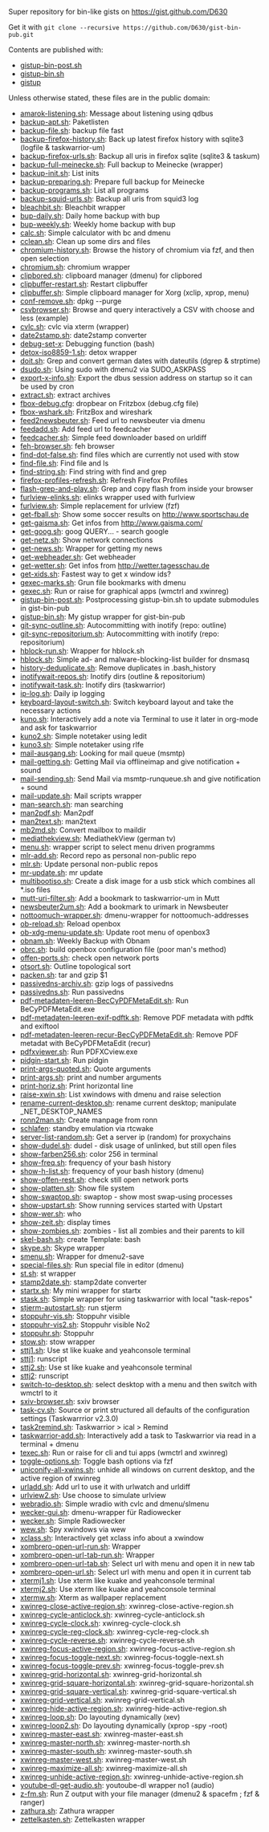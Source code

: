 Super repository for bin-like gists on https://gist.github.com/D630

Get it with `git clone --recursive https://github.com/D630/gist-bin-pub.git`

Contents are published with:

* [gistup-bin-post.sh](https://gist.github.com/21951041cdf1c5ff47ca#file-gistup-bin-post-sh)
* [gistup-bin.sh](https://gist.github.com/21951041cdf1c5ff47ca#file-gistup-bin-sh)
* [gistup](https://github.com/mbostock/gistup)

Unless otherwise stated, these files are in the public domain:
* [amarok-listening.sh](https://gist.github.com/941bd57530074585052f#file-amarok-listening-sh): Message about listening using qdbus
* [backup-apt.sh](https://gist.github.com/87742dc4d99cdb2588ea#file-backup-apt-sh): Paketlisten
* [backup-file.sh](https://gist.github.com/87742dc4d99cdb2588ea#file-backup-file-sh): backup file fast
* [backup-firefox-history.sh](https://gist.github.com/87742dc4d99cdb2588ea#file-backup-firefox-history-sh): Back up latest firefox history with sqlite3 (logfile & taskwarrior-um)
* [backup-firefox-urls.sh](https://gist.github.com/87742dc4d99cdb2588ea#file-backup-firefox-urls-sh): Backup all uris in firefox sqlite (sqlite3 & taskum)
* [backup-full-meinecke.sh](https://gist.github.com/87742dc4d99cdb2588ea#file-backup-full-meinecke-sh): Full backup to Meinecke (wrapper)
* [backup-init.sh](https://gist.github.com/87742dc4d99cdb2588ea#file-backup-init-sh): List inits
* [backup-preparing.sh](https://gist.github.com/87742dc4d99cdb2588ea#file-backup-preparing-sh): Prepare full backup for Meinecke
* [backup-programs.sh](https://gist.github.com/87742dc4d99cdb2588ea#file-backup-programs-sh): List all programs
* [backup-squid-urls.sh](https://gist.github.com/87742dc4d99cdb2588ea#file-backup-squid-urls-sh): Backup all uris from squid3 log
* [bleachbit.sh](https://gist.github.com/0bc5da8af3c7c7e576c9#file-bleachbit-sh): Bleachbit wrapper
* [bup-daily.sh](https://gist.github.com/5211cd201a0d298ea732#file-bup-daily-sh): Daily home backup with bup
* [bup-weekly.sh](https://gist.github.com/5211cd201a0d298ea732#file-bup-weekly-sh): Weekly home backup with bup
* [calc.sh](https://gist.github.com/9a809e218b55ca124016#file-calc-sh): Simple calculator with bc and dmenu
* [cclean.sh](https://gist.github.com/93595dcdf9c3482b1ffe#file-cclean-sh): Clean up some dirs and files
* [chromium-history.sh](https://gist.github.com/59b1d7d8bf31cf92be00#file-chromium-history-sh): Browse the history of chromium via fzf, and then open selection
* [chromium.sh](https://gist.github.com/59b1d7d8bf31cf92be00#file-chromium-sh): chromium wrapper
* [clipbored.sh](https://gist.github.com/d2589dd73d1d79ff89d3#file-clipbored-sh): clipboard manager (dmenu) for clipbored
* [clipbuffer-restart.sh](https://gist.github.com/2b0c208bcfa110d0a63d#file-clipbuffer-restart-sh): Restart clipbuffer
* [clipbuffer.sh](https://gist.github.com/2b0c208bcfa110d0a63d#file-clipbuffer-sh): Simple clipboard manager for Xorg (xclip, xprop, menu)
* [conf-remove.sh](https://gist.github.com/aacbde6148c0a423505d#file-conf-remove-sh): dpkg --purge
* [csvbrowser.sh](https://gist.github.com/3b3caa56910df66a130f#file-csvbrowser-sh): Browse and query interactively a CSV with choose and less (example)
* [cvlc.sh](https://gist.github.com/50dfc1645ed2529ef21a#file-cvlc-sh): cvlc via xterm (wrapper)
* [date2stamp.sh](https://gist.github.com/6dbd58fd9b315ab6d866#file-date2stamp-sh): date2stamp converter
* [debug-set-x](https://gist.github.com/95e44d9cbb0755d8a0f1#file-debug-set-x): Debugging function (bash)
* [detox-iso8859-1.sh](https://gist.github.com/e31cdbad9096d34d5087#file-detox-iso8859-1-sh): detox wrapper
* [doit.sh](https://gist.github.com/6dbd58fd9b315ab6d866#file-doit-sh): Grep and convert german dates with dateutils (dgrep & strptime)
* [dsudo.sh](https://gist.github.com/c5845c81802eebedfc29#file-dsudo-sh): Using sudo with dmenu2 via SUDO_ASKPASS
* [export-x-info.sh](https://gist.github.com/b2a165c53005858207ba#file-export-x-info-sh): Export the dbus session address on startup so it can be used by cron
* [extract.sh](https://gist.github.com/d8e0d3abca8d195b3033#file-extract-sh): extract archives
* [fbox-debug.cfg](https://gist.github.com/8bea4004702918a07bc4#file-fbox-debug-cfg): dropbear on Fritzbox (debug.cfg file)
* [fbox-wshark.sh](https://gist.github.com/8bea4004702918a07bc4#file-fbox-wshark-sh): FritzBox and wireshark
* [feed2newsbeuter.sh](https://gist.github.com/febd887e1854664f8056#file-feed2newsbeuter-sh): Feed url to newsbeuter via dmenu
* [feedadd.sh](https://gist.github.com/9325b5a55764cc2d1bf0#file-feedadd-sh): Add feed url to feedcacher
* [feedcacher.sh](https://gist.github.com/9325b5a55764cc2d1bf0#file-feedcacher-sh): Simple feed downloader based on urldiff
* [feh-browser.sh](https://gist.github.com/ac107dba70d4e5b62c7e#file-feh-browser-sh): feh browser
* [find-dot-false.sh](https://gist.github.com/9e516207ab76fdffb3c5#file-find-dot-false-sh): find files which are currently not used with stow
* [find-file.sh](https://gist.github.com/9e516207ab76fdffb3c5#file-find-file-sh): Find file and ls
* [find-string.sh](https://gist.github.com/9e516207ab76fdffb3c5#file-find-string-sh): Find string with find and grep
* [firefox-profiles-refresh.sh](https://gist.github.com/77c39406045d042d23fa#file-firefox-profiles-refresh-sh): Refresh Firefox Profiles
* [flash-grep-and-play.sh](https://gist.github.com/3b3caa56910df66a130f#file-flash-grep-and-play-sh): Grep and copy flash from inside your browser
* [furlview-elinks.sh](https://gist.github.com/e3b98e1773834b7badaf#file-furlview-elinks-sh): elinks wrapper used with furlview
* [furlview.sh](https://gist.github.com/e3b98e1773834b7badaf#file-furlview-sh): Simple replacement for urlview (fzf)
* [get-fball.sh](https://gist.github.com/b2a4edc8edc4b59eb74b#file-get-fball-sh): Show some soccer results on http://www.sportschau.de
* [get-gaisma.sh](https://gist.github.com/b2a4edc8edc4b59eb74b#file-get-gaisma-sh): Get infos from http://www.gaisma.com/
* [get-goog.sh](https://gist.github.com/b2a4edc8edc4b59eb74b#file-get-goog-sh): goog QUERY... - search google
* [get-netz.sh](https://gist.github.com/b2a4edc8edc4b59eb74b#file-get-netz-sh): Show network connections
* [get-news.sh](https://gist.github.com/b2a4edc8edc4b59eb74b#file-get-news-sh): Wrapper for getting my news
* [get-webheader.sh](https://gist.github.com/b2a4edc8edc4b59eb74b#file-get-webheader-sh): Get webheader
* [get-wetter.sh](https://gist.github.com/b2a4edc8edc4b59eb74b#file-get-wetter-sh): Get infos from http://wetter.tagesschau.de
* [get-xids.sh](https://gist.github.com/b2a165c53005858207ba#file-get-xids-sh): Fastest way to get x window ids?
* [gexec-marks.sh](https://gist.github.com/3334c11f2c993d273cdd#file-gexec-marks-sh): Grun file bookmarks with dmenu
* [gexec.sh](https://gist.github.com/3334c11f2c993d273cdd#file-gexec-sh): Run or raise for graphical apps (wmctrl and xwinreg)
* [gistup-bin-post.sh](https://gist.github.com/21951041cdf1c5ff47ca#file-gistup-bin-post-sh): Postprocessing gistup-bin.sh to update submodules in gist-bin-pub
* [gistup-bin.sh](https://gist.github.com/21951041cdf1c5ff47ca#file-gistup-bin-sh): My gistup wrapper for gist-bin-pub
* [git-sync-outline.sh](https://gist.github.com/2998c6e8ea17285baeb9#file-git-sync-outline-sh): Autocommitting with inotify (repo: outline)
* [git-sync-repositorium.sh](https://gist.github.com/2998c6e8ea17285baeb9#file-git-sync-repositorium-sh): Autocommitting with inotify (repo: repositorium)
* [hblock-run.sh](https://gist.github.com/2c8c6c666af6330d75de#file-hblock-run-sh): Wrapper for hblock.sh
* [hblock.sh](https://gist.github.com/2c8c6c666af6330d75de#file-hblock-sh): Simple ad- and malware-blocking-list builder for dnsmasq
* [history-deduplicate.sh](https://gist.github.com/95e44d9cbb0755d8a0f1#file-history-deduplicate-sh): Remove duplicates in .bash_history
* [inotifywait-repos.sh](https://gist.github.com/2998c6e8ea17285baeb9#file-inotifywait-repos-sh): Inotify dirs (outline & repositorium)
* [inotifywait-task.sh](https://gist.github.com/2998c6e8ea17285baeb9#file-inotifywait-task-sh): Inotify dirs (taskwarrior)
* [ip-log.sh](https://gist.github.com/87742dc4d99cdb2588ea#file-ip-log-sh): Daily ip logging
* [keyboard-layout-switch.sh](https://gist.github.com/b2a165c53005858207ba#file-keyboard-layout-switch-sh): Switch keyboard layout and take the necessary actions
* [kuno.sh](https://gist.github.com/f246e7417d1e9ba9e53c#file-kuno-sh): Interactively add a note via Terminal to use it later in org-mode and ask for taskwarrior
* [kuno2.sh](https://gist.github.com/f246e7417d1e9ba9e53c#file-kuno2-sh): Simple notetaker using ledit
* [kuno3.sh](https://gist.github.com/f246e7417d1e9ba9e53c#file-kuno3-sh): Simple notetaker using rlfe
* [mail-ausgang.sh](https://gist.github.com/cb9cbb8fc617bf45bf49#file-mail-ausgang-sh): Looking for mail queue (msmtp)
* [mail-getting.sh](https://gist.github.com/cb9cbb8fc617bf45bf49#file-mail-getting-sh): Getting Mail via offlineimap and give notification + sound
* [mail-sending.sh](https://gist.github.com/cb9cbb8fc617bf45bf49#file-mail-sending-sh): Send Mail via msmtp-runqueue.sh and give notification + sound
* [mail-update.sh](https://gist.github.com/cb9cbb8fc617bf45bf49#file-mail-update-sh): Mail scripts wrapper
* [man-search.sh](https://gist.github.com/7ae2d18eb10b7c17023e#file-man-search-sh): man searching
* [man2pdf.sh](https://gist.github.com/7ae2d18eb10b7c17023e#file-man2pdf-sh): Man2pdf
* [man2text.sh](https://gist.github.com/7ae2d18eb10b7c17023e#file-man2text-sh): man2text
* [mb2md.sh](https://gist.github.com/cb9cbb8fc617bf45bf49#file-mb2md-sh): Convert mailbox to maildir
* [mediathekview.sh](https://gist.github.com/69accfdbe0b26a35a7e6#file-mediathekview-sh): MediathekView (german tv)
* [menu.sh](https://gist.github.com/b4bf40af748975d9d462#file-menu-sh): wrapper script to select menu driven programms
* [mlr-add.sh](https://gist.github.com/7c98ecc06c8988faf589#file-mlr-add-sh): Record repo as personal non-public repo
* [mlr.sh](https://gist.github.com/7c98ecc06c8988faf589#file-mlr-sh): Update personal non-public repos
* [mr-update.sh](https://gist.github.com/fe1c5b592969b2deb101#file-mr-update-sh): mr update
* [multibootiso.sh](https://gist.github.com/3b3caa56910df66a130f#file-multibootiso-sh): Create a disk image for a usb stick which combines all *.iso files
* [mutt-uri-filter.sh](https://gist.github.com/195b52e9229fc2011798#file-mutt-uri-filter-sh): Add a bookmark to taskwarrior-um in Mutt
* [newsbeuter2um.sh](https://gist.github.com/2d8fd751ec63d1d18489#file-newsbeuter2um-sh): Add a bookmark to urimark in Newsbeuter
* [nottoomuch-wrapper.sh](https://gist.github.com/04f299679c729e9aa30c#file-nottoomuch-wrapper-sh): dmenu-wrapper for nottoomuch-addresses
* [ob-reload.sh](https://gist.github.com/242f5c51592c7ba06947#file-ob-reload-sh): Reload openbox
* [ob-xdg-menu-update.sh](https://gist.github.com/242f5c51592c7ba06947#file-ob-xdg-menu-update-sh): Update root menu of openbox3
* [obnam.sh](https://gist.github.com/6eede17af38c2f3c2fce#file-obnam-sh): Weekly Backup with Obnam
* [obrc.sh](https://gist.github.com/242f5c51592c7ba06947#file-obrc-sh): build openbox configuration file (poor man's method)
* [offen-ports.sh](https://gist.github.com/64d7f709527a4708f039#file-offen-ports-sh): check open network ports
* [otsort.sh](https://gist.github.com/3b3caa56910df66a130f#file-otsort-sh): Outline topological sort
* [packen.sh](https://gist.github.com/d8e0d3abca8d195b3033#file-packen-sh): tar and gzip $1
* [passivedns-archiv.sh](https://gist.github.com/86a4ee06173ea03fa5d4#file-passivedns-archiv-sh): gzip logs of passivedns
* [passivedns.sh](https://gist.github.com/86a4ee06173ea03fa5d4#file-passivedns-sh): Run passivedns
* [pdf-metadaten-leeren-BecCyPDFMetaEdit.sh](https://gist.github.com/922cd3a911b2325d12bc#file-pdf-metadaten-leeren-BecCyPDFMetaEdit-sh): Run BeCyPDFMetaEdit.exe
* [pdf-metadaten-leeren-exif-pdftk.sh](https://gist.github.com/922cd3a911b2325d12bc#file-pdf-metadaten-leeren-exif-pdftk-sh): Remove PDF metadata with pdftk and exiftool
* [pdf-metadaten-leeren-recur-BecCyPDFMetaEdit.sh](https://gist.github.com/922cd3a911b2325d12bc#file-pdf-metadaten-leeren-recur-BecCyPDFMetaEdit-sh): Remove PDF metadat with BeCyPDFMetaEdit (recur)
* [pdfxviewer.sh](https://gist.github.com/4f97704539655bbb38e6#file-pdfxviewer-sh): Run PDFXCview.exe
* [pidgin-start.sh](https://gist.github.com/5e7ebe29a3bcce4edde7#file-pidgin-start-sh): Run pidgin
* [print-args-quoted.sh](https://gist.github.com/0149042a9606075c52c8#file-print-args-quoted-sh): Quote arguments
* [print-args.sh](https://gist.github.com/0149042a9606075c52c8#file-print-args-sh): print and number arguments
* [print-horiz.sh](https://gist.github.com/0149042a9606075c52c8#file-print-horiz-sh): Print horizontal line
* [raise-xwin.sh](https://gist.github.com/b2a165c53005858207ba#file-raise-xwin-sh): List xwindows with dmenu and raise selection
* [rename-current-desktop.sh](https://gist.github.com/b2a165c53005858207ba#file-rename-current-desktop-sh): rename current desktop; manipulate _NET_DESKTOP_NAMES
* [ronn2man.sh](https://gist.github.com/994a2e3a12acc4190d1c#file-ronn2man-sh): Create manpage from ronn
* [schlafen](https://gist.github.com/86bc4adc113acf32e764#file-schlafen): standby emulation via rtcwake
* [server-list-random.sh](https://gist.github.com/7053da63b1048267cf32#file-server-list-random-sh): Get a server ip (random) for proxychains
* [show-dudel.sh](https://gist.github.com/64d7f709527a4708f039#file-show-dudel-sh): dudel - disk usage of unlinked, but still open files
* [show-farben256.sh](https://gist.github.com/64d7f709527a4708f039#file-show-farben256-sh): color 256 in terminal
* [show-freq.sh](https://gist.github.com/64d7f709527a4708f039#file-show-freq-sh): frequency of your bash history
* [show-h-list.sh](https://gist.github.com/64d7f709527a4708f039#file-show-h-list-sh): frequency of your bash history (dmenu)
* [show-offen-rest.sh](https://gist.github.com/64d7f709527a4708f039#file-show-offen-rest-sh): check still open network ports
* [show-platten.sh](https://gist.github.com/64d7f709527a4708f039#file-show-platten-sh): Show file system
* [show-swaptop.sh](https://gist.github.com/64d7f709527a4708f039#file-show-swaptop-sh): swaptop - show most swap-using processes
* [show-upstart.sh](https://gist.github.com/64d7f709527a4708f039#file-show-upstart-sh): Show running services started with Upstart
* [show-wer.sh](https://gist.github.com/64d7f709527a4708f039#file-show-wer-sh): who
* [show-zeit.sh](https://gist.github.com/64d7f709527a4708f039#file-show-zeit-sh): display times
* [show-zombies.sh](https://gist.github.com/64d7f709527a4708f039#file-show-zombies-sh): zombies - list all zombies and their parents to kill
* [skel-bash.sh](https://gist.github.com/b6312135d47324f9b744#file-skel-bash-sh): create Template: bash
* [skype.sh](https://gist.github.com/8317b96d97a72810f32d#file-skype-sh): Skype wrapper
* [smenu.sh](https://gist.github.com/b4bf40af748975d9d462#file-smenu-sh): Wrapper for dmenu2-save
* [special-files.sh](https://gist.github.com/56eb7959701d922a9c59#file-special-files-sh): Run special file in editor (dmenu)
* [st.sh](https://gist.github.com/01aeb21b7deed572e2f9#file-st-sh): st wrapper
* [stamp2date.sh](https://gist.github.com/6dbd58fd9b315ab6d866#file-stamp2date-sh): stamp2date converter
* [startx.sh](https://gist.github.com/b2a165c53005858207ba#file-startx-sh): My mini wrapper for startx
* [stask.sh](https://gist.github.com/8466da55079943cbf88c#file-stask-sh): Simple wrapper for using taskwarrior with local "task-repos"
* [stjerm-autostart.sh](https://gist.github.com/d64389df3aa1e628d97c#file-stjerm-autostart-sh): run stjerm
* [stoppuhr-vis.sh](https://gist.github.com/6dbd58fd9b315ab6d866#file-stoppuhr-vis-sh): Stoppuhr visible
* [stoppuhr-vis2.sh](https://gist.github.com/6dbd58fd9b315ab6d866#file-stoppuhr-vis2-sh): Stoppuhr visible No2
* [stoppuhr.sh](https://gist.github.com/6dbd58fd9b315ab6d866#file-stoppuhr-sh): Stoppuhr
* [stow.sh](https://gist.github.com/8cfbecee731537554a9f#file-stow-sh): stow wrapper
* [sttj1.sh](https://gist.github.com/01aeb21b7deed572e2f9#file-sttj1-sh): Use st like kuake and yeahconsole terminal
* [sttj1](https://gist.github.com/01aeb21b7deed572e2f9#file-sttj1): runscript
* [sttj2.sh](https://gist.github.com/01aeb21b7deed572e2f9#file-sttj2-sh): Use st like kuake and yeahconsole terminal
* [sttj2](https://gist.github.com/01aeb21b7deed572e2f9#file-sttj2): runscript
* [switch-to-desktop.sh](https://gist.github.com/b2a165c53005858207ba#file-switch-to-desktop-sh): select desktop with a menu and then switch with wmctrl to it
* [sxiv-browser.sh](https://gist.github.com/7a3ac192fc8207934b98#file-sxiv-browser-sh): sxiv browser
* [task-cv.sh](https://gist.github.com/8466da55079943cbf88c#file-task-cv-sh): Source or print structured all defaults of the configuration settings (Taskwarrrior v2.3.0)
* [task2remind.sh](https://gist.github.com/006bfef923fa5da79b49#file-task2remind-sh): Taskwarrior > ical > Remind
* [taskwarrior-add.sh](https://gist.github.com/8466da55079943cbf88c#file-taskwarrior-add-sh): Interactively add a task to Taskwarrior via read in a terminal + dmenu
* [texec.sh](https://gist.github.com/3334c11f2c993d273cdd#file-texec-sh): Run or raise for cli and tui apps (wmctrl and xwinreg)
* [toggle-options.sh](https://gist.github.com/95e44d9cbb0755d8a0f1#file-toggle-options-sh): Toggle bash options via fzf
* [uniconify-all-xwins.sh](https://gist.github.com/b2a165c53005858207ba#file-uniconify-all-xwins-sh): unhide all windows on current desktop, and the active region of xwinreg
* [urladd.sh](https://gist.github.com/6a07da35c05e74f5136a#file-urladd-sh): Add url to use it with urlwatch and urldiff
* [urlview2.sh](https://gist.github.com/e3b98e1773834b7badaf#file-urlview2-sh): Use choose to simulate urlview
* [webradio.sh](https://gist.github.com/ad61acf11765b995f2a7#file-webradio-sh): Simple wradio with cvlc and dmenu/slmenu
* [wecker-gui.sh](https://gist.github.com/9c4c18b4ebd12134ba7b#file-wecker-gui-sh): dmenu-wrapper für Radiowecker
* [wecker.sh](https://gist.github.com/9c4c18b4ebd12134ba7b#file-wecker-sh): Simple Radiowecker
* [wew.sh](https://gist.github.com/b2a165c53005858207ba#file-wew-sh): Spy xwindows via wew
* [xclass.sh](https://gist.github.com/b2a165c53005858207ba#file-xclass-sh): Interactively get xclass info about a xwindow
* [xombrero-open-url-run.sh](https://gist.github.com/0fd81e3aa31786622f2a#file-xombrero-open-url-run-sh): Wrapper
* [xombrero-open-url-tab-run.sh](https://gist.github.com/0fd81e3aa31786622f2a#file-xombrero-open-url-tab-run-sh): Wrapper
* [xombrero-open-url-tab.sh](https://gist.github.com/0fd81e3aa31786622f2a#file-xombrero-open-url-tab-sh): Select url with menu and open it in new tab
* [xombrero-open-url.sh](https://gist.github.com/0fd81e3aa31786622f2a#file-xombrero-open-url-sh): Select url with menu and open it in current tab
* [xtermj1.sh](https://gist.github.com/b2a165c53005858207ba#file-xtermj1-sh): Use xterm like kuake and yeahconsole terminal
* [xtermj2.sh](https://gist.github.com/b2a165c53005858207ba#file-xtermj2-sh): Use xterm like kuake and yeahconsole terminal
* [xtermw.sh](https://gist.github.com/b2a165c53005858207ba#file-xtermw-sh): Xterm as wallpaper replacement
* [xwinreg-close-active-region.sh](https://gist.github.com/e95bb8e0380ff64e0274#file-xwinreg-close-active-region-sh): xwinreg-close-active-region.sh
* [xwinreg-cycle-anticlock.sh](https://gist.github.com/e95bb8e0380ff64e0274#file-xwinreg-cycle-anticlock-sh): xwinreg-cycle-anticlock.sh
* [xwinreg-cycle-clock.sh](https://gist.github.com/e95bb8e0380ff64e0274#file-xwinreg-cycle-clock-sh): xwinreg-cycle-clock.sh
* [xwinreg-cycle-reg-clock.sh](https://gist.github.com/e95bb8e0380ff64e0274#file-xwinreg-cycle-reg-clock-sh): xwinreg-cycle-reg-clock.sh
* [xwinreg-cycle-reverse.sh](https://gist.github.com/e95bb8e0380ff64e0274#file-xwinreg-cycle-reverse-sh): xwinreg-cycle-reverse.sh
* [xwinreg-focus-active-region.sh](https://gist.github.com/e95bb8e0380ff64e0274#file-xwinreg-focus-active-region-sh): xwinreg-focus-active-region.sh
* [xwinreg-focus-toggle-next.sh](https://gist.github.com/e95bb8e0380ff64e0274#file-xwinreg-focus-toggle-next-sh): xwinreg-focus-toggle-next.sh
* [xwinreg-focus-toggle-prev.sh](https://gist.github.com/e95bb8e0380ff64e0274#file-xwinreg-focus-toggle-prev-sh): xwinreg-focus-toggle-prev.sh
* [xwinreg-grid-horizontal.sh](https://gist.github.com/e95bb8e0380ff64e0274#file-xwinreg-grid-horizontal-sh): xwinreg-grid-horizontal.sh
* [xwinreg-grid-square-horizontal.sh](https://gist.github.com/e95bb8e0380ff64e0274#file-xwinreg-grid-square-horizontal-sh): xwinreg-grid-square-horizontal.sh
* [xwinreg-grid-square-vertical.sh](https://gist.github.com/e95bb8e0380ff64e0274#file-xwinreg-grid-square-vertical-sh): xwinreg-grid-square-vertical.sh
* [xwinreg-grid-vertical.sh](https://gist.github.com/e95bb8e0380ff64e0274#file-xwinreg-grid-vertical-sh): xwinreg-grid-vertical.sh
* [xwinreg-hide-active-region.sh](https://gist.github.com/e95bb8e0380ff64e0274#file-xwinreg-hide-active-region-sh): xwinreg-hide-active-region.sh
* [xwinreg-loop.sh](https://gist.github.com/e95bb8e0380ff64e0274#file-xwinreg-loop-sh): Do layouting dynamically (xev)
* [xwinreg-loop2.sh](https://gist.github.com/e95bb8e0380ff64e0274#file-xwinreg-loop2-sh): Do layouting dynamically (xprop -spy -root)
* [xwinreg-master-east.sh](https://gist.github.com/e95bb8e0380ff64e0274#file-xwinreg-master-east-sh): xwinreg-master-east.sh
* [xwinreg-master-north.sh](https://gist.github.com/e95bb8e0380ff64e0274#file-xwinreg-master-north-sh): xwinreg-master-north.sh
* [xwinreg-master-south.sh](https://gist.github.com/e95bb8e0380ff64e0274#file-xwinreg-master-south-sh): xwinreg-master-south.sh
* [xwinreg-master-west.sh](https://gist.github.com/e95bb8e0380ff64e0274#file-xwinreg-master-west-sh): xwinreg-master-west.sh
* [xwinreg-maximize-all.sh](https://gist.github.com/e95bb8e0380ff64e0274#file-xwinreg-maximize-all-sh): xwinreg-maximize-all.sh
* [xwinreg-unhide-active-region.sh](https://gist.github.com/e95bb8e0380ff64e0274#file-xwinreg-unhide-active-region-sh): xwinreg-unhide-active-region.sh
* [youtube-dl-get-audio.sh](https://gist.github.com/4fde35ff0e99065a806e#file-youtube-dl-get-audio-sh): youtoube-dl wrapper no1 (audio)
* [z-fm.sh](https://gist.github.com/335f68fd188caa449bdb#file-z-fm-sh): Run Z output with your file manager (dmenu2 & spacefm ; fzf & ranger)
* [zathura.sh](https://gist.github.com/c47cd517d9f854727750#file-zathura-sh): Zathura wrapper
* [zettelkasten.sh](https://gist.github.com/ee9e21bf735a07edc7ef#file-zettelkasten-sh): Zettelkasten wrapper
